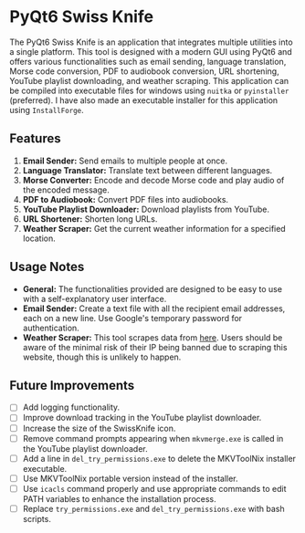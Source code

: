 # PyQt6 Swiss Knife

The PyQt6 Swiss Knife is an application that integrates multiple utilities into a single platform. This tool is designed with a modern GUI using PyQt6 and offers various functionalities such as email sending, language translation, Morse code conversion, PDF to audiobook conversion, URL shortening, YouTube playlist downloading, and weather scraping. This application can be compiled into executable files for windows using `nuitka` or `pyinstaller` (preferred). I have also made an executable installer for this application using `InstallForge`.

## Features

1. **Email Sender:** Send emails to multiple people at once.
2. **Language Translator:** Translate text between different languages.
3. **Morse Converter:** Encode and decode Morse code and play audio of the encoded message.
4. **PDF to Audiobook:** Convert PDF files into audiobooks.
5. **YouTube Playlist Downloader:** Download playlists from YouTube.
6. **URL Shortener:** Shorten long URLs.
7. **Weather Scraper:** Get the current weather information for a specified location.

## Usage Notes

* **General:** The functionalities provided are designed to be easy to use with a self-explanatory user interface.
* **Email Sender:** Create a text file with all the recipient email addresses, each on a new line. Use Google's temporary password for authentication.
* **Weather Scraper:** This tool scrapes data from [here](https://www.timeanddate.com/weather/ "timeanddate.com"). Users should be aware of the minimal risk of their IP being banned due to scraping this website, though this is unlikely to happen.

## Future Improvements

* [ ] Add logging functionality.
* [ ] Improve download tracking in the YouTube playlist downloader.
* [ ] Increase the size of the SwissKnife icon.
* [ ] Remove command prompts appearing when `mkvmerge.exe` is called in the YouTube playlist downloader.
* [ ] Add a line in `del_try_permissions.exe` to delete the MKVToolNix installer executable.
* [ ] Use MKVToolNix portable version instead of the installer.
* [ ] Use `icacls` command properly and use appropriate commands to edit PATH variables to enhance the installation process.
* [ ] Replace `try_permissions.exe` and `del_try_permissions.exe` with bash scripts.
